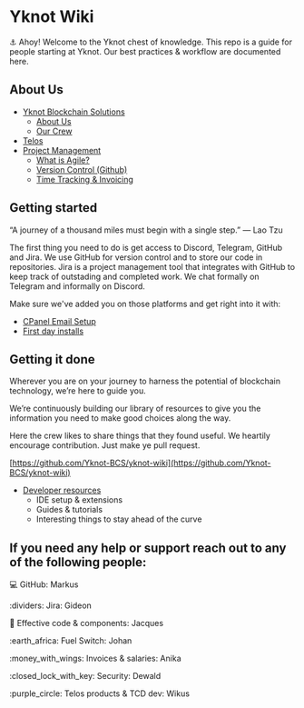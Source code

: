 # Yknot Wiki

⚓ Ahoy! Welcome to the Yknot chest of knowledge. This repo is a guide for people starting at Yknot. Our best practices & workflow are documented here.

## About Us

* [Yknot Blockchain Solutions](about.md)
  * [About Us](about.md)
  * [Our Crew](about/crew-and-contractors.md)
* [Telos](telos/)
* [Project Management](about/project-management/)
  * [What is Agile?](about/project-management/agile.md)
  * [Version Control (Github)](about/project-management/agile-1.md)
  * [Time Tracking & Invoicing](about/invoicing-and-time-tracking.md)

## Getting started

“A journey of a thousand miles must begin with a single step.” ― Lao Tzu

The first thing you need to do is get access to Discord, Telegram, GitHub and Jira. We use GitHub for version control and to store our code in repositories. Jira is a project management tool that integrates with GitHub to keep track of outstading and completed work. We chat formally on Telegram and informally on Discord.

Make sure we've added you on those platforms and get right into it with:

* [CPanel Email Setup](resources/cpanel-email.md)
* [First day installs](resources/day-1/)

## Getting it done

Wherever you are on your journey to harness the potential of blockchain technology, we’re here to guide you.

We’re continuously building our library of resources to give you the information you need to make good choices along the way.

Here the crew likes to share things that they found useful. We heartily encourage contribution. Just make ye pull request.

[https://github.com/Yknot-BCS/yknot-wiki](https://github.com/Yknot-BCS/yknot-wiki)

* [Developer resources](resources/)
  * IDE setup & extensions
  * Guides & tutorials
  * Interesting things to stay ahead of the curve

## If you need any help or support reach out to any of the following people:

:computer: GitHub: Markus

:dividers: Jira: Gideon

:jigsaw: Effective code & components: Jacques

:earth\_africa: Fuel Switch: Johan

:money\_with\_wings: Invoices & salaries: Anika

:closed\_lock\_with\_key: Security: Dewald

:purple\_circle: Telos products & TCD dev: Wikus
